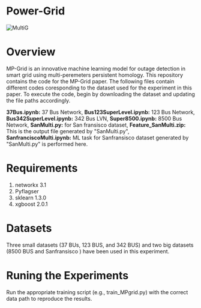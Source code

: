# Power-Grid
![MultiG](https://github.com/joshem163/Power-Grid/assets/133717791/0331ee4e-c6db-4bb6-8a75-8b5e4830c9ae)
# Overview
MP-Grid is an innovative machine learning model for outage detection in smart grid using multi-peremeters persistent homology. This repository contains the code for the MP-Grid paper. The following files contain different codes coresponding to the dataset used for the experiment in this paper. To execute the code, begin by downloading the dataset and updating the file paths accordingly.

**37Bus.ipynb:** 37 Bus Network, **Bus123SuperLevel.ipynb:** 123 Bus Network, **Bus342SuperLevel.ipynb:** 342 Bus LVN, **Super8500.ipynb:** 8500 Bus Network, **SanMulti.py:** for San fransisco dataset, **Feature_SanMulti.zip:** This is the output file generated by "SanMulti.py", **SanfranciscoMulti.ipynb:** ML task for Sanfransisco dataset generated by "SanMulti.py" is performed here. 
# Requirements
1. networkx 3.1
2. Pyflagser
3. sklearn 1.3.0
4. xgboost 2.0.1
# Datasets
 Three small datasets (37 BUs, 123 BUS, and 342 BUS) and two big datasets (8500 BUS and Sanfransisco ) have been used in this experiment.
 
# Runing the Experiments
Run the appropriate training script (e.g., train_MPgrid.py) with the correct data path to reproduce the results.
